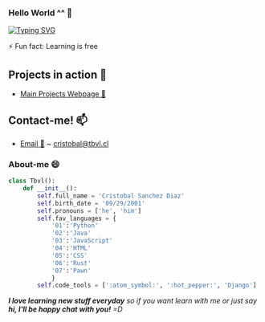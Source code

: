 ### Hello World ^^ 👋
[![Typing SVG](https://readme-typing-svg.demolab.com?font=Comic+Sans+MS&weight=200&size=18&duration=3500&pause=1000&color=2DA7BA&background=0B0B0B00&width=435&lines=~+Tbvl;-+Hungry+for+knowledge)](https://git.io/typing-svg)

⚡ Fun fact: Learning is free

## Projects in action 🤔

- [Main Projects Webpage 🌱](https://github.com/BarbaraCarvajal/portafolio-barbara-carvajal)

## Contact-me! 📫

- [Email 📧](mailto:cristobal@tbvl.cl) ~ cristobal@tbvl.cl

### About-me  😄

```python
class Tbvl():
    def __init__():
        self.full_name = 'Cristobal Sanchez Diaz'
        self.birth_date = '09/29/2001'
        self.pronouns = ['he', 'him']
        self.fav_languages = {
            '01':'Python'
            '02':'Java'
            '03':'JavaScript'
            '04':'HTML'
            '05':'CSS'
            '06':'Rust'
            '07':'Pawn'
            }
        self.code_tools = [':atom_symbol:', ':hot_pepper:', 'Django']

```

<em><b>I love learning new stuff everyday</b> so if you want learn with me or just say <b>hi, I'll be happy chat with you!</b> =D</em>

<!--
**Tobvl/Tobvl** is a ✨ _special_ ✨ repository because its `README.md` (this file) appears on your GitHub profile.

Here are some ideas to get you started:

- 🔭 I’m currently working on ...
- 🌱 I’m currently learning ...
- 👯 I’m looking to collaborate on ...
- 🤔 I’m looking for help with ...
- 💬 Ask me about ...
- 📫 How to reach me: ...
- 😄 Pronouns: ...
- 
-->

